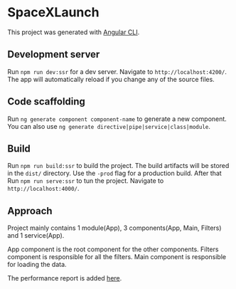 # SpaceXLaunch

This project was generated with [Angular CLI](https://github.com/angular/angular-cli).

## Development server

Run `npm run dev:ssr` for a dev server. Navigate to `http://localhost:4200/`. The app will automatically reload if you change any of the source files.

## Code scaffolding

Run `ng generate component component-name` to generate a new component. You can also use `ng generate directive|pipe|service|class|module`.

## Build

Run `npm run build:ssr` to build the project. The build artifacts will be stored in the `dist/` directory. Use the `-prod` flag for a production build.
After that Run `npm run serve:ssr` to tun the project. Navigate to `http://localhost:4000/`.

## Approach
Project mainly contains 1 module(App), 3 components(App, Main, Filters) and 1 service(App).

App component is the root component for the other components.
Filters component is responsible for all the filters.
Main component is responsible for loading the data.

The performance report is added [here](https://github.com/anjiuidev/spaceX-assignment/blob/main/spaceX-launches-report.pdf).
